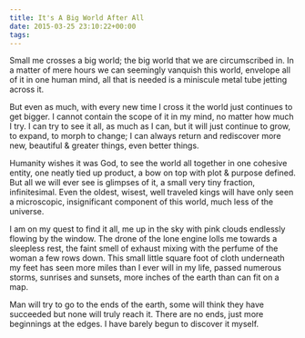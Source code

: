 ```yaml
---
title: It's A Big World After All
date: 2015-03-25 23:10:22+00:00
tags:
---
```

Small me crosses a big world;
the big world that we are circumscribed in.
In a matter of mere hours we can seemingly vanquish this world,
envelope all of it in one human mind,
all that is needed is a miniscule metal tube jetting across it.

But even as much, with every new time I cross it the world just continues to get bigger.
I cannot contain the scope of it in my mind, no matter how much I try.
I can try to see it all, as much as I can, but it will just continue to grow, to expand, to morph to change; I can always return and rediscover more new, beautiful & greater things, even better things.

Humanity wishes it was God, to see the world all together in one cohesive entity, one neatly tied up product, a bow on top with plot & purpose defined. But all we will ever see is glimpses of it, a small very tiny fraction, infinitesimal. Even the oldest, wisest, well traveled kings will have only seen a microscopic, insignificant component of this world, much less of the universe.

I am on my quest to find it all, me up in the sky with pink clouds endlessly flowing by the window. The drone of the lone engine lolls me towards a sleepless rest, the faint smell of exhaust mixing with the perfume of the woman a few rows down. This small little square foot of cloth underneath my feet has seen more miles than I ever will in my life, passed numerous storms, sunrises and sunsets, more inches of the earth than can fit on a map.

Man will try to go to the ends of the earth, some will think they have succeeded but none will truly reach it. There are no ends, just more beginnings at the edges. I have barely begun to discover it myself.
